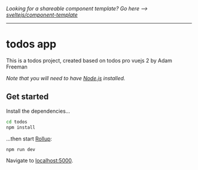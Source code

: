 *Looking for a shareable component template? Go here --> [sveltejs/component-template](https://github.com/sveltejs/component-template)*

---

# todos app

This is a todos project, created based on todos pro vuejs 2 by Adam Freeman

*Note that you will need to have [Node.js](https://nodejs.org) installed.*


## Get started

Install the dependencies...

```bash
cd todos
npm install
```

...then start [Rollup](https://rollupjs.org):

```bash
npm run dev
```

Navigate to [localhost:5000](http://localhost:5000). 
